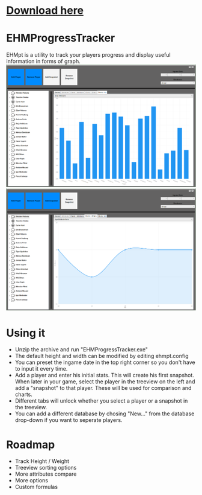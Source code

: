# **[Download here](https://github.com/Gabisonfire/ehmpt/releases/download/0.1Beta/EHMpt.zip)**

# EHMProgressTracker

EHMpt is a utility to track your players progress and display useful information in forms of graph.
![main](screenshots/ehmpt1.png)
![main](screenshots/ehmpt2.png)

# Using it
- Unzip the archive and run "EHMProgressTracker.exe"
- The default height and width can be modified by editing ehmpt.config
- You can preset the ingame date in the top right corner so you don't have to input it every time.
- Add a player and enter his initial stats. This will create his first snapshot. When later in your game, select the player in the treeview on the left and add a "snapshot" to that player. These will be used for comparison and charts.
- Different tabs will unlock whether you select a player or a snapshot in the treeview.
- You can add a different database by chosing "New..." from the database drop-down if you want to seperate players.

# Roadmap
- Track Height / Weight
- Treeview sorting options 
- More attributes compare
- More options
- Custom formulas
